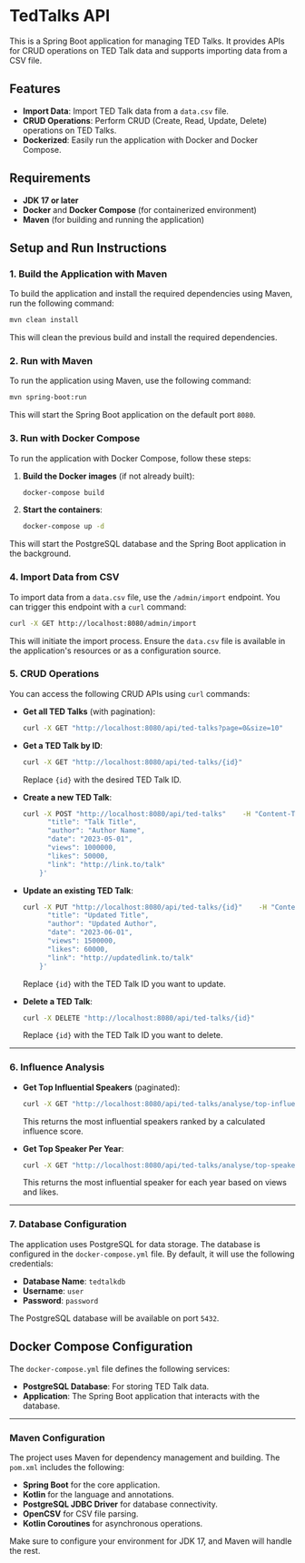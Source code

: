 
# TedTalks API

This is a Spring Boot application for managing TED Talks. It provides APIs for CRUD operations on TED Talk data and supports importing data from a CSV file.

## Features
- **Import Data**: Import TED Talk data from a `data.csv` file.
- **CRUD Operations**: Perform CRUD (Create, Read, Update, Delete) operations on TED Talks.
- **Dockerized**: Easily run the application with Docker and Docker Compose.

## Requirements
- **JDK 17 or later**
- **Docker** and **Docker Compose** (for containerized environment)
- **Maven** (for building and running the application)

## Setup and Run Instructions

### 1. Build the Application with Maven
To build the application and install the required dependencies using Maven, run the following command:
```bash
mvn clean install
```

This will clean the previous build and install the required dependencies.

### 2. Run with Maven
To run the application using Maven, use the following command:
```bash
mvn spring-boot:run
```

This will start the Spring Boot application on the default port `8080`.

### 3. Run with Docker Compose
To run the application with Docker Compose, follow these steps:

1. **Build the Docker images** (if not already built):
   ```bash
   docker-compose build
   ```

2. **Start the containers**:
   ```bash
   docker-compose up -d
   ```

This will start the PostgreSQL database and the Spring Boot application in the background.

### 4. Import Data from CSV
To import data from a `data.csv` file, use the `/admin/import` endpoint. You can trigger this endpoint with a `curl` command:
```bash
curl -X GET http://localhost:8080/admin/import
```

This will initiate the import process. Ensure the `data.csv` file is available in the application's resources or as a configuration source.

### 5. CRUD Operations

You can access the following CRUD APIs using `curl` commands:

- **Get all TED Talks** (with pagination):
   ```bash
   curl -X GET "http://localhost:8080/api/ted-talks?page=0&size=10"
   ```

- **Get a TED Talk by ID**:
   ```bash
   curl -X GET "http://localhost:8080/api/ted-talks/{id}"
   ```

  Replace `{id}` with the desired TED Talk ID.

- **Create a new TED Talk**:
   ```bash
   curl -X POST "http://localhost:8080/api/ted-talks"    -H "Content-Type: application/json"    -d '{
         "title": "Talk Title",
         "author": "Author Name",
         "date": "2023-05-01",
         "views": 1000000,
         "likes": 50000,
         "link": "http://link.to/talk"
       }'
   ```

- **Update an existing TED Talk**:
   ```bash
   curl -X PUT "http://localhost:8080/api/ted-talks/{id}"    -H "Content-Type: application/json"    -d '{
         "title": "Updated Title",
         "author": "Updated Author",
         "date": "2023-06-01",
         "views": 1500000,
         "likes": 60000,
         "link": "http://updatedlink.to/talk"
       }'
   ```

  Replace `{id}` with the TED Talk ID you want to update.

- **Delete a TED Talk**:
   ```bash
   curl -X DELETE "http://localhost:8080/api/ted-talks/{id}"
   ```

  Replace `{id}` with the TED Talk ID you want to delete.
---

### 6. Influence Analysis

- **Get Top Influential Speakers** (paginated):
   ```bash
   curl -X GET "http://localhost:8080/api/ted-talks/analyse/top-influential-speakers?page=0&size=10"
   ```

  This returns the most influential speakers ranked by a calculated influence score.

- **Get Top Speaker Per Year**:
   ```bash
   curl -X GET "http://localhost:8080/api/ted-talks/analyse/top-speaker-per-year"
   ```

  This returns the most influential speaker for each year based on views and likes.

---
### 7. Database Configuration
The application uses PostgreSQL for data storage. The database is configured in the `docker-compose.yml` file. By default, it will use the following credentials:
- **Database Name**: `tedtalkdb`
- **Username**: `user`
- **Password**: `password`

The PostgreSQL database will be available on port `5432`.

## Docker Compose Configuration

The `docker-compose.yml` file defines the following services:
- **PostgreSQL Database**: For storing TED Talk data.
- **Application**: The Spring Boot application that interacts with the database.

---

### Maven Configuration

The project uses Maven for dependency management and building. The `pom.xml` includes the following:
- **Spring Boot** for the core application.
- **Kotlin** for the language and annotations.
- **PostgreSQL JDBC Driver** for database connectivity.
- **OpenCSV** for CSV file parsing.
- **Kotlin Coroutines** for asynchronous operations.

Make sure to configure your environment for JDK 17, and Maven will handle the rest.
